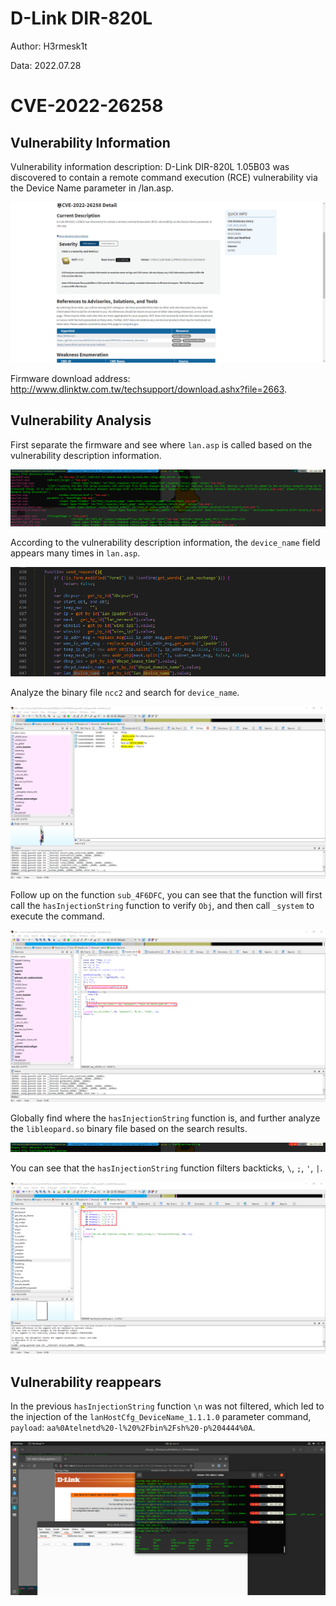 # D-Link DIR-820L

Author: H3rmesk1t

Data: 2022.07.28

# CVE-2022-26258
## Vulnerability Information
Vulnerability information description: D-Link DIR-820L 1.05B03 was discovered to contain a remote command execution (RCE) vulnerability via the Device Name parameter in /lan.asp.

<div align=center><img src="./images/1.png"></div>


Firmware download address: http://www.dlinktw.com.tw/techsupport/download.ashx?file=2663.

## Vulnerability Analysis
First separate the firmware and see where `lan.asp` is called based on the vulnerability description information.

<div align=center><img src="./images/2.png"></div>

According to the vulnerability description information, the `device_name` field appears many times in `lan.asp`.

<div align=center><img src="./images/3.png"></div>

Analyze the binary file `ncc2` and search for `device_name`.

<div align=center><img src="./images/4.png"></div>

Follow up on the function `sub_4F6DFC`, you can see that the function will first call the `hasInjectionString` function to verify `Obj`, and then call `_system` to execute the command.

<div align=center><img src="./images/5.png"></div>

Globally find where the `hasInjectionString` function is, and further analyze the `libleopard.so` binary file based on the search results.

<div align=center><img src="./images/6.png"></div>

You can see that the `hasInjectionString` function filters backticks, `\`, `;`, `'`, `|`.

<div align=center><img src="./images/7.png"></div>

## Vulnerability reappears
In the previous `hasInjectionString` function `\n` was not filtered, which led to the injection of the `lanHostCfg_DeviceName_1.1.1.0` parameter command, `payload`: `aa%0Atelnetd%20-l%20%2Fbin%2Fsh%20-p%204444%0A`.

<div align=center><img src="./images/8.png"></div>